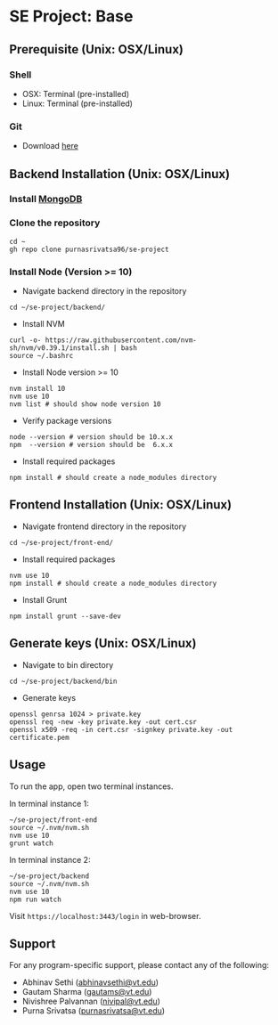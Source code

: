 # SE Project: Base

## Prerequisite (Unix: OSX/Linux)
### Shell
- OSX:   Terminal (pre-installed)
- Linux: Terminal (pre-installed)
### Git
- Download [here](https://git-scm.com/downloads)

## Backend Installation (Unix: OSX/Linux)
### Install [MongoDB](https://www.mongodb.com/docs/manual/installation/)
### Clone the repository
```
cd ~
gh repo clone purnasrivatsa96/se-project
```
### Install Node (Version >= 10)
- Navigate backend directory in the repository
```
cd ~/se-project/backend/
```
- Install NVM
```
curl -o- https://raw.githubusercontent.com/nvm-sh/nvm/v0.39.1/install.sh | bash
source ~/.bashrc
```
- Install Node version >= 10
```
nvm install 10
nvm use 10
nvm list # should show node version 10
```
- Verify package versions
```
node --version # version should be 10.x.x
npm  --version # version should be  6.x.x
```
- Install required packages
```
npm install # should create a node_modules directory
```
## Frontend Installation (Unix: OSX/Linux)
- Navigate frontend directory in the repository
```
cd ~/se-project/front-end/
```
- Install required packages
```
nvm use 10
npm install # should create a node_modules directory
```
- Install Grunt
```
npm install grunt --save-dev
```

## Generate keys (Unix: OSX/Linux)
- Navigate to bin directory
```
cd ~/se-project/backend/bin
```
- Generate keys
```
openssl genrsa 1024 > private.key
openssl req -new -key private.key -out cert.csr
openssl x509 -req -in cert.csr -signkey private.key -out certificate.pem
```

## Usage
To run the app, open two terminal instances.

In terminal instance 1:
```
~/se-project/front-end
source ~/.nvm/nvm.sh
nvm use 10
grunt watch
```

In terminal instance 2:
```
~/se-project/backend
source ~/.nvm/nvm.sh
nvm use 10
npm run watch
```

Visit `https://localhost:3443/login` in web-browser.

## Support
For any program-specific support, please contact any of the following:
- Abhinav Sethi (abhinavsethi@vt.edu)
- Gautam Sharma (gautams@vt.edu)
- Nivishree Palvannan (nivipal@vt.edu)
- Purna Srivatsa (purnasrivatsa@vt.edu)
